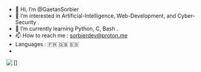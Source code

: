 - 👋 Hi, I’m @GaetanSorbier
- 👀 I’m interested in Artificial-Intelligence, Web-Development, and Cyber-Security . 
- 🌱 I’m currently learning Python, C, Bash . 
- 📫 How to reach me : sorbierdev@proton.me
- Languages : 🇫🇷 🇬🇧 🇪🇸
- <link rel="stylesheet" href="https://cdn.jsdelivr.net/gh/devicons/devicon@v2.15.1/devicon.min.css">
[<img align="left" src="https://cdn.jsdelivr.net/gh/devicons/devicon@v2.15.1/devicon.min.css">]
